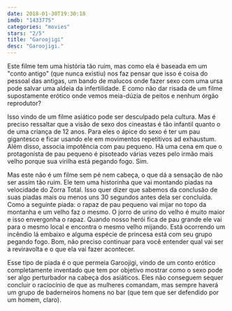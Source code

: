 ```yaml
---
date: 2018-01-30T19:30:18
imdb: "1433775"
categories: "movies"
stars: "2/5"
title: "Garoojigi"
desc: "Garoojigi."
---
```

Este filme tem uma história tão ruim, mas como ela é baseada em um "conto antigo" (que nunca existiu) nos faz pensar que isso é coisa do pessoal das antigas, um bando de malucos onde fazer sexo com uma ursa pode salvar uma aldeia da infertilidade. E como não dar risada de um filme supostamente erótico onde vemos meia-dúzia de peitos e nenhum órgão reprodutor?

Isso vindo de um filme asiático pode ser desculpado pela cultura. Mas é preciso ressaltar que a visão de sexo dos cineastas é tão infantil quanto o de uma criança de 12 anos. Para eles o ápice do sexo é ter um pau gigantesco e ficar usando ele em movimentos repetitivos ad exhaustum. Além disso, associa impotência com pau pequeno. Há uma cena em que o protagonista de pau pequeno é pisoteado várias vezes pelo irmão mais velho porque sua virilha está pegando fogo. Sim.

Mas este não é um filme sem pé nem cabeça, o que dá a sensação de não ser assim tão ruim. Ele tem uma historinha que vai montando piadas na velocidade do Zorra Total. Isso quer dizer que sabemos da conclusão de suas piadas mais ou menos uns 30 segundos antes dela ser concluída. Como a seguinte piada: o rapaz de pau pequeno vai mijar no topo da montanha e um velho faz o mesmo. O jorro de urino do velho é muito maior e isso envergonha o rapaz. Quando nosso herói fica de pau grande ele vai para o mesmo local e encontra o mesmo velho mijando. Está ocorrendo um incêndio lá embaixo e alguma espécie de princesa está com seu grupo pegando fogo. Bom, não preciso continuar para você entender qual vai ser a reviravolta e o que ela vai fazer acontecer.

Esse tipo de piada é o que permeia Garoojigi, vindo de um conto erótico completamente inventado que tem por objetivo mostrar como o sexo pode ser algo perturbador na cabeça dos asiáticos. Eles não conseguem sequer concluir o raciocínio de que as mulheres comandam, mas sempre haverá um grupo de baderneiros homens no bar (que tem que ser defendido por um homem, claro).
